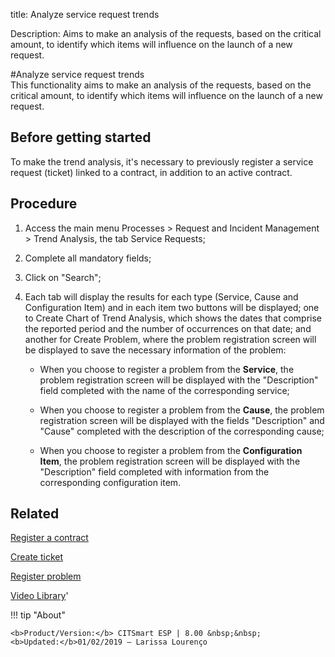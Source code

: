 title: Analyze service request trends

Description: Aims to make an analysis of the requests, based on the critical amount, to identify which items will influence on the launch of a new request.  

#Analyze service request trends  
This functionality aims to make an analysis of the requests, based on the critical amount, to identify which items will influence on the launch of a new request.  

Before getting started
--------------------------

To make the trend analysis, it's necessary to previously register a service
request (ticket) linked to a contract, in addition to an active contract.

Procedure
-------------

1.  Access the main menu Processes \> Request and Incident Management \> Trend
    Analysis, the tab Service Requests;

2.  Complete all mandatory fields;

3.  Click on "Search";

4.  Each tab will display the results for each type (Service, Cause and
    Configuration Item) and in each item two buttons will be displayed; one
    to Create Chart of Trend Analysis, which shows the dates that comprise
    the reported period and the number of occurrences on that date; and another
    for Create Problem, where the problem registration screen will be
    displayed to save the necessary information of the problem:

    -   When you choose to register a problem from the **Service**, the problem
    registration screen will be displayed with the "Description" field completed
    with the name of the corresponding service;

    -   When you choose to register a problem from the **Cause**, the problem
    registration screen will be displayed with the fields "Description" and
    "Cause" completed with the description of the corresponding cause;

    -   When you choose to register a problem from the **Configuration Item**, the
    problem registration screen will be displayed with the "Description" field
    completed with information from the corresponding configuration item.

 
Related
-----------

[Register a contract](/en-us/citsmart-esp-8/additional-features/contract-management/use/register-contract.html)

[Create ticket](/en-us/citsmart-esp-8/processes/tickets/use/create-ticket.html)

[Register problem](/en-us/citsmart-esp-8/processes/problem/use/register-problem.html)

<i class='fa fa-youtube-play  fa-2x' style='color:#97ce17;vertical-align: middle;'> </i> [Video Library](https://www.youtube.com/playlist?list=PLB5qK2uzf2RNrJnhiXj3dbmgsm9-quhfz)'

!!! tip "About"

    <b>Product/Version:</b> CITSmart ESP | 8.00 &nbsp;&nbsp;
    <b>Updated:</b>01/02/2019 – Larissa Lourenço

